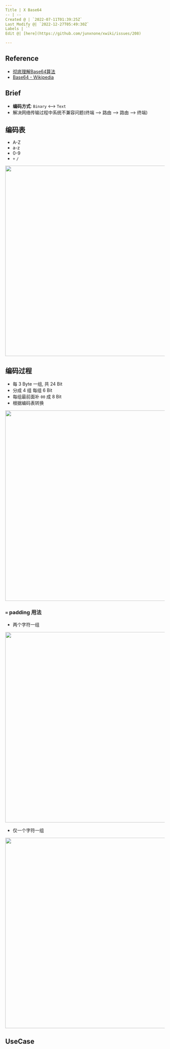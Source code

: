 ```yaml
---
Title | X Base64
-- | --
Created @ | `2022-07-11T01:39:25Z`
Last Modify @| `2022-12-27T05:49:30Z`
Labels | ``
Edit @| [here](https://github.com/junxnone/xwiki/issues/208)

---
```

## Reference
- [彻底理解Base64算法](https://zhuanlan.zhihu.com/p/384238870)
- [Base64 - Wikipedia](https://en.wikipedia.org/wiki/Base64)

## Brief
- **编码方式**:  `Binary` <--> `Text`
- 解决网络传输过程中系统不兼容问题(终端 --> 路由 -->  路由 --> 终端)


## 编码表
- A-Z
- a-z
- 0-9
- `+` `/`

<img width=600 src='https://user-images.githubusercontent.com/2216970/178173140-67211a90-5c59-49de-ae02-f470bbe963c1.png'>

## 编码过程
- 每 3 Byte 一组, 共 24 Bit
- 分成 4 组 每组 6 Bit 
- 每组最前面补 `00` 成 8 Bit
- 根据编码表转换

<img width=600 src='https://user-images.githubusercontent.com/2216970/178175589-163b2ce4-aa10-403c-a502-774e1d19ab94.png'>

### `=` padding 用法

- 两个字符一组
<img width=600 src='https://user-images.githubusercontent.com/2216970/178175711-2369164f-9da6-432f-ae4c-7a22be79f423.png'>

- 仅一个字符一组
<img width=600 src='https://user-images.githubusercontent.com/2216970/178175729-1e5be466-efef-485d-8cb6-cb2f9166f396.png'>

## UseCase

